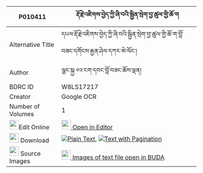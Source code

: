 |P010411|རྡོ་རྗེ་འཇིགས་བྱེད་ཀྱི་ཞི་བའི་སྦྱིན་སྲེག་བྱ་ཚུལ་གྱི་ཆོ་ག 
| --- | --- 
|Alternative Title |དཔལ་རྡོ་རྗེ་འཇིགས་བྱེད་ཀྱི་ཞི་བའི་སྦྱིན་སྲེག་བྱ་ཚུལ་གྱི་ཆོ་ག་བློ་བཟང་དགོངས་རྒྱན་ཤེལ་དཀར་མེ་ལོང་།
|Author| ལྕང་སྐྱ ༠༢་ངག་དབང་བློ་བཟང་ཆོས་ལྡན།
|BDRC ID | W8LS17217
|Creator | Google OCR
|Number of Volumes| 1
|<img width="25" src="https://img.icons8.com/color/25/000000/edit-property.png">Edit Online| [<img width="25" src="https://avatars.githubusercontent.com/u/45091458?s=200&v=4"> Open in Editor](http://editor.openpecha.org/P010411)
|<img width="25" src="https://img.icons8.com/fluent/48/000000/download-2.png"/>  Download | [![](https://img.icons8.com/color/20/000000/txt.png)Plain Text](https://github.com/Openpecha/P010411/releases/download/v1/dorje_jikje_kyi_shyiwa_i_jinse_plain_P010411.zip), [![](https://img.icons8.com/color/20/000000/txt.png)Text with Pagination](https://github.com/Openpecha/P010411/releases/download/v1/dorje_jikje_kyi_shyiwa_i_jinse_pages_P010411.zip)
|<img width="25" src="https://img.icons8.com/plasticine/100/000000/pictures-folder.png"/>  Source Images | [<img width="25" src="https://library.bdrc.io/icons/BUDA-small.svg"> Images of text file open in BUDA](https://library.bdrc.io/show/bdr:W8LS17217)